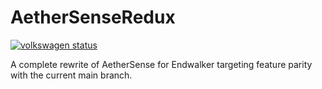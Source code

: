 # AetherSenseRedux

[![volkswagen status](https://auchenberg.github.io/volkswagen/volkswargen_ci.svg?v=1)](https://github.com/auchenberg/volkswagen)

A complete rewrite of AetherSense for Endwalker targeting feature parity with the current main branch.
  
